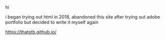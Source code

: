 hi

i began trying out html in 2018, abandoned this site after trying out adobe portfolio but decided to write it myself again

https://thatstb.github.io/
